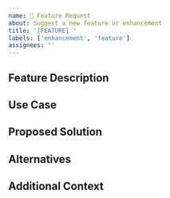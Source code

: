 ```yaml
---
name: 🚀 Feature Request
about: Suggest a new feature or enhancement
title: '[FEATURE] '
labels: ['enhancement', 'feature']
assignees: ''
---
```


## Feature Description
<!-- Clear description of the feature you'd like to see -->
<!-- Example: Add support for markdown formatting in posts -->


## Use Case
<!-- Why is this feature needed? Who will benefit from it? -->
<!-- Example: Users want to format posts with bold, italics, and links -->


## Proposed Solution
<!-- How would you like this feature to work? -->
<!-- Include UI mockups, API examples, or user flows if helpful -->


## Alternatives
<!-- Have you considered any alternative solutions? -->


## Additional Context
<!-- Any other information: screenshots, related issues, etc. -->

